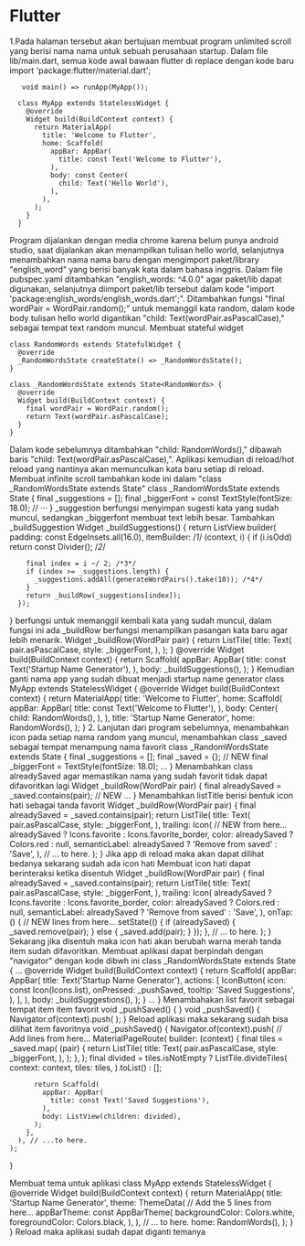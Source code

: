 # Flutter

1.Pada halaman tersebut akan bertujuan membuat program unlimited scroll yang berisi nama nama untuk sebuah perusahaan startup. Dalam file lib/main.dart, semua kode awal bawaan       flutter di replace dengan kode baru
     import 'package:flutter/material.dart';

       void main() => runApp(MyApp());

      class MyApp extends StatelessWidget {
        @override
        Widget build(BuildContext context) {
          return MaterialApp(
            title: 'Welcome to Flutter',
            home: Scaffold(
              appBar: AppBar(
                title: const Text('Welcome to Flutter'),
              ),
              body: const Center(
                child: Text('Hello World'),
              ),
            ),
          );
        }
      }
   Program dijalankan dengan media chrome karena belum punya android studio, saat dijalankan akan menampilkan tulisan hello world, selanjutnya menambahkan nama nama baru dengan    mengimport paket/library "english_word" yang berisi banyak kata dalam bahasa inggris. Dalam file pubspec.yaml ditambahkan "english_words: ^4.0.0" agar paket/lib dapat            digunakan, selanjutnya diimport paket/lib tersebut dalam kode "import 'package:english_words/english_words.dart';". Ditambahkan fungsi "final wordPair = WordPair.random();"      untuk memanggil kata random, dalam kode body tulisan hello world digantikan "child: Text(wordPair.asPascalCase)," sebagai tempat text random muncul. Membuat stateful widget 
    
    class RandomWords extends StatefulWidget {
      @override
      _RandomWordsState createState() => _RandomWordsState();
    }

    class _RandomWordsState extends State<RandomWords> {
      @override
      Widget build(BuildContext context) {
        final wordPair = WordPair.random();
        return Text(wordPair.asPascalCase);
      }
    }
   Dalam kode sebelumnya ditambahkan "child: RandomWords()," dibawah baris "child: Text(wordPair.asPascalCase),". Aplikasi kemudian di reload/hot reload yang nantinya akan          memunculkan kata baru setiap di reload. Membuat infinite scroll tambahkan kode ini dalam "class _RandomWordsState extends State<RandomWords>"
	class _RandomWordsState extends State<RandomWords> {
		final _suggestions = <WordPair>[];
		final _biggerFont = const TextStyle(fontSize: 18.0);
	    // ···
	  }
  _suggestion berfungsi menyimpan sugesti kata yang sudah muncul, sedangkan _biggerfont membuat text lebih besar. Tambahkan _buildSuggestion
Widget _buildSuggestions() {
  return ListView.builder(
      padding: const EdgeInsets.all(16.0),
      itemBuilder: /*1*/ (context, i) {
        if (i.isOdd) return const Divider(); /*2*/

        final index = i ~/ 2; /*3*/
        if (index >= _suggestions.length) {
          _suggestions.addAll(generateWordPairs().take(10)); /*4*/
        }
        return _buildRow(_suggestions[index]);
      });
}
  berfungsi untuk memanggil kembali kata yang sudah muncul, dalam fungsi ini ada _buildRow berfungsi menampilkan pasangan kata baru agar lebih menarik.
Widget _buildRow(WordPair pair) {
    return ListTile(
      title: Text(
        pair.asPascalCase,
        style: _biggerFont,
      ),
    );
  }
    @override
  Widget build(BuildContext context) {
    return Scaffold(
      appBar: AppBar(
        title: const Text('Startup Name Generator'),
      ),
      body: _buildSuggestions(),
    );
  }
  Kemudian ganti nama app yang sudah dibuat menjadi startup name generator 
  class MyApp extends StatelessWidget {
	    @override
    Widget build(BuildContext context) {
	      return MaterialApp(
       title: 'Welcome to Flutter',
       home: Scaffold(
         appBar: AppBar(
           title: const Text('Welcome to Flutter'),
         ),
         body: Center(
           child: RandomWords(),
         ),
       ),
       title: 'Startup Name Generator',
       home: RandomWords(),
	      );
	    }
2. Lanjutan dari program sebelumnya, menambahkan icon pada setiap nama random yang muncul, menambahkan class _saved sebagai tempat menampung nama favorit
class _RandomWordsState extends State<RandomWords> {
	final _suggestions = <WordPair>[];
	final _saved = <WordPair>{};     // NEW
	final _biggerFont = TextStyle(fontSize: 18.0);
	 ...
}
   Menambahkan class alreadySaved agar memastikan nama yang sudah favorit tidak dapat difavoritkan lagi
	Widget _buildRow(WordPair pair) {
	  final alreadySaved = _saved.contains(pair);  // NEW
	  ...
	}
   Menambahkan listTitle berisi bentuk icon hati sebagai tanda favorit
	Widget _buildRow(WordPair pair) {
	  final alreadySaved = _saved.contains(pair);
	  return ListTile(
	    title: Text(
	      pair.asPascalCase,
	      style: _biggerFont,
	    ),
	    trailing: Icon(   // NEW from here... 
	      alreadySaved ? Icons.favorite : Icons.favorite_border,
	      color: alreadySaved ? Colors.red : null,
	      semanticLabel: alreadySaved ? 'Remove from saved' : 'Save',
	    ),                // ... to here.
	  );
	}
  Jika app di reload maka akan dapat dilihat bedanya sekarang sudah ada icon hati
  Membuat icon hati dapat berinteraksi ketika disentuh 
	Widget _buildRow(WordPair pair) {
	  final alreadySaved = _saved.contains(pair);
	  return ListTile(
	    title: Text(
	      pair.asPascalCase,
	      style: _biggerFont,
	    ),
	    trailing: Icon(
	      alreadySaved ? Icons.favorite : Icons.favorite_border,
	      color: alreadySaved ? Colors.red : null,
	      semanticLabel: alreadySaved ? 'Remove from saved' : 'Save',
	    ),
	    onTap: () {      // NEW lines from here...
	      setState(() {
		if (alreadySaved) {
		  _saved.remove(pair);
		} else { 
		  _saved.add(pair); 
		} 
	      });
	    },               // ... to here.
	  );
	}
  Sekarang jika disentuh maka icon hati akan berubah warna merah tanda item sudah difavoritkan.
  Membuat aplikasi dapat berpindah dengan "navigator" dengan kode dibwh ini
	class _RandomWordsState extends State<RandomWords> {
	  ...
	  @override
	  Widget build(BuildContext context) {
	    return Scaffold(
	      appBar: AppBar(
		title: Text('Startup Name Generator'),
		actions: [
		  IconButton(
		    icon: const Icon(Icons.list),
		    onPressed: _pushSaved,
		    tooltip: 'Saved Suggestions',
		  ),
		],
	      ),
	      body: _buildSuggestions(),
	    );
	  }
	  ...
	}
  Menambahakan list favorit sebagai tempat item item favorit
	void _pushSaved() {
  }
	void _pushSaved() {
	  Navigator.of(context).push(
	  );
	}
 Reload aplikasi maka sekarang sudah bisa dilihat item favoritnya
	void _pushSaved() {
    Navigator.of(context).push(
      // Add lines from here...
      MaterialPageRoute<void>(
        builder: (context) {
          final tiles = _saved.map(
            (pair) {
              return ListTile(
                title: Text(
                  pair.asPascalCase,
                  style: _biggerFont,
                ),
              );
            },
          );
          final divided = tiles.isNotEmpty
              ? ListTile.divideTiles(
                  context: context,
                  tiles: tiles,
                ).toList()
              : <Widget>[];

          return Scaffold(
            appBar: AppBar(
              title: const Text('Saved Suggestions'),
            ),
            body: ListView(children: divided),
          );
        },
      ), // ...to here.
    );
  }

 Membuat tema untuk aplikasi
	class MyApp extends StatelessWidget {
  @override
  Widget build(BuildContext context) {
    return MaterialApp(
      title: 'Startup Name Generator',
      theme: ThemeData(          // Add the 5 lines from here... 
        appBarTheme: const AppBarTheme(
          backgroundColor: Colors.white,
          foregroundColor: Colors.black,
        ),
      ),                         // ... to here.
      home: RandomWords(),
    );
  }
}
Reload maka aplikasi sudah dapat diganti temanya
